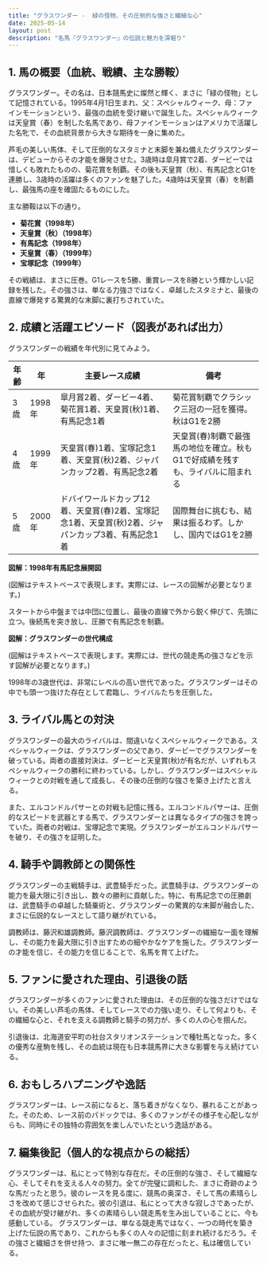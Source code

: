 ```yaml
---
title: "グラスワンダー -  緑の怪物、その圧倒的な強さと繊細な心"
date: 2025-05-14
layout: post
description: "名馬『グラスワンダー』の伝説と魅力を深堀り"
---
```


## 1. 馬の概要（血統、戦績、主な勝鞍）

グラスワンダー。その名は、日本競馬史に燦然と輝く、まさに「緑の怪物」として記憶されている。1995年4月1日生まれ、父：スペシャルウィーク、母：ファインモーションという、最強の血統を受け継いで誕生した。スペシャルウィークは天皇賞（春）を制した名馬であり、母ファインモーションはアメリカで活躍した名牝で、その血統背景から大きな期待を一身に集めた。

芦毛の美しい馬体、そして圧倒的なスタミナと末脚を兼ね備えたグラスワンダーは、デビューからその才能を爆発させた。3歳時は皐月賞で2着、ダービーでは惜しくも敗れたものの、菊花賞を制覇。その後も天皇賞（秋）、有馬記念とG1を連勝し、3歳時の活躍は多くのファンを魅了した。4歳時は天皇賞（春）を制覇し、最強馬の座を確固たるものにした。

主な勝鞍は以下の通り。

* **菊花賞（1998年）**
* **天皇賞（秋）（1998年）**
* **有馬記念（1998年）**
* **天皇賞（春）（1999年）**
* **宝塚記念（1999年）**


その戦績は、まさに圧巻。G1レースを5勝、重賞レースを8勝という輝かしい記録を残した。その強さは、単なる力強さではなく、卓越したスタミナと、最後の直線で爆発する驚異的な末脚に裏打ちされていた。


## 2. 成績と活躍エピソード（図表があれば出力）

グラスワンダーの戦績を年代別に見てみよう。

| 年齢 | 年 | 主要レース成績 | 備考 |
|---|---|---|---|
| 3歳 | 1998年 | 皐月賞2着、ダービー4着、菊花賞1着、天皇賞(秋)1着、有馬記念1着 | 菊花賞制覇でクラシック三冠の一冠を獲得。秋はG1を2勝 |
| 4歳 | 1999年 | 天皇賞(春)1着、宝塚記念1着、天皇賞(秋)2着、ジャパンカップ2着、有馬記念2着 | 天皇賞(春)制覇で最強馬の地位を確立。秋もG1で好成績を残すも、ライバルに阻まれる |
| 5歳 | 2000年 | ドバイワールドカップ12着、天皇賞(春)2着、宝塚記念1着、天皇賞(秋)2着、ジャパンカップ3着、有馬記念1着 | 国際舞台に挑むも、結果は振るわず。しかし、国内ではG1を2勝 |


**図解：1998年有馬記念展開図**

(図解はテキストベースで表現します。実際には、レースの図解が必要となります。)

スタートから中盤までは中団に位置し、最後の直線で外から鋭く伸びて、先頭に立つ。後続馬を突き放し、圧勝で有馬記念を制覇。


**図解：グラスワンダーの世代構成**

(図解はテキストベースで表現します。実際には、世代の競走馬の強さなどを示す図解が必要となります。)

1998年の3歳世代は、非常にレベルの高い世代であった。グラスワンダーはその中でも頭一つ抜けた存在として君臨し、ライバルたちを圧倒した。


## 3. ライバル馬との対決

グラスワンダーの最大のライバルは、間違いなくスペシャルウィークである。スペシャルウィークは、グラスワンダーの父であり、ダービーでグラスワンダーを破っている。両者の直接対決は、ダービーと天皇賞(秋)が有名だが、いずれもスペシャルウィークの勝利に終わっている。しかし、グラスワンダーはスペシャルウィークとの対戦を通して成長し、その後の圧倒的な強さを築き上げたと言える。

また、エルコンドルパサーとの対戦も記憶に残る。エルコンドルパサーは、圧倒的なスピードを武器とする馬で、グラスワンダーとは異なるタイプの強さを誇っていた。両者の対戦は、宝塚記念で実現。グラスワンダーがエルコンドルパサーを破り、その強さを証明した。


## 4. 騎手や調教師との関係性

グラスワンダーの主戦騎手は、武豊騎手だった。武豊騎手は、グラスワンダーの能力を最大限に引き出し、数々の勝利に貢献した。特に、有馬記念での圧勝劇は、武豊騎手の卓越した騎乗術と、グラスワンダーの驚異的な末脚が融合した、まさに伝説的なレースとして語り継がれている。

調教師は、藤沢和雄調教師。藤沢調教師は、グラスワンダーの繊細な一面を理解し、その能力を最大限に引き出すための細やかなケアを施した。グラスワンダーの才能を信じ、その能力を信じることで、名馬を育て上げた。


## 5. ファンに愛された理由、引退後の話

グラスワンダーが多くのファンに愛された理由は、その圧倒的な強さだけではない。その美しい芦毛の馬体、そしてレースでの力強い走り、そして何よりも、その繊細な心と、それを支える調教師と騎手の努力が、多くの人の心を掴んだ。

引退後は、北海道安平町の社台スタリオンステーションで種牡馬となった。多くの優秀な産駒を残し、その血統は現在も日本競馬界に大きな影響を与え続けている。


## 6. おもしろハプニングや逸話

グラスワンダーは、レース前になると、落ち着きがなくなり、暴れることがあった。そのため、レース前のパドックでは、多くのファンがその様子を心配しながらも、同時にその独特の雰囲気を楽しんでいたという逸話がある。


## 7. 編集後記（個人的な視点からの総括）

グラスワンダーは、私にとって特別な存在だ。その圧倒的な強さ、そして繊細な心、そしてそれを支える人々の努力。全てが完璧に調和した、まさに奇跡のような馬だったと思う。彼のレースを見る度に、競馬の奥深さ、そして馬の素晴らしさを改めて感じさせられた。彼の引退は、私にとって大きな寂しさであったが、その血統が受け継がれ、多くの素晴らしい競走馬を生み出していることに、今も感動している。  グラスワンダーは、単なる競走馬ではなく、一つの時代を築き上げた伝説の馬であり、これからも多くの人々の記憶に刻まれ続けるだろう。その強さと繊細さを併せ持つ、まさに唯一無二の存在だったと、私は確信している。
